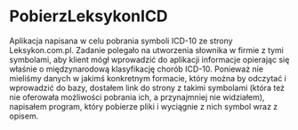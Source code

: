 # PobierzLeksykonICD

Aplikacja napisana w celu pobrania symboli ICD-10 ze strony Leksykon.com.pl.
Zadanie polegało na utworzenia słownika w firmie z tymi symbolami, aby klient mógł wprowadzić do aplikacji informacje opierając się właśnie o międzynarodową klasyfikację chorób ICD-10.
Ponieważ nie mieliśmy danych w jakimś konkretnym formacie, który można by odczytać i wprowadzić do bazy, dostałem link do strony z takimi symbolami (która też nie oferowała możliwości pobrania ich, a przynajmniej nie widziałem), napisałem program, który pobierze pliki i wyciągnie z nich symbol wraz z opisem.
